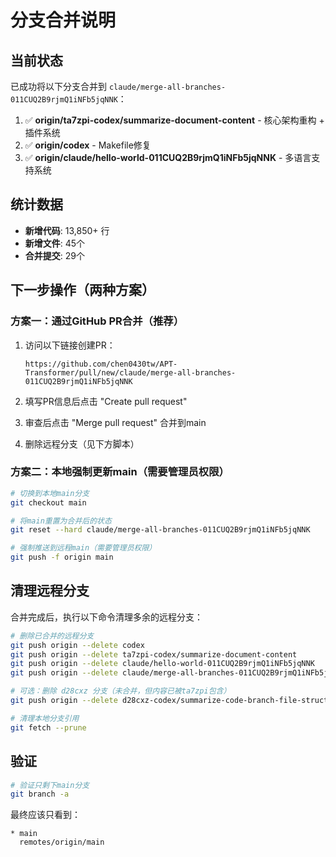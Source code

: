 # 分支合并说明

## 当前状态

已成功将以下分支合并到 `claude/merge-all-branches-011CUQ2B9rjmQ1iNFb5jqNNK`：

1. ✅ **origin/ta7zpi-codex/summarize-document-content** - 核心架构重构 + 插件系统
2. ✅ **origin/codex** - Makefile修复
3. ✅ **origin/claude/hello-world-011CUQ2B9rjmQ1iNFb5jqNNK** - 多语言支持系统

## 统计数据

- **新增代码**: 13,850+ 行
- **新增文件**: 45个
- **合并提交**: 29个

## 下一步操作（两种方案）

### 方案一：通过GitHub PR合并（推荐）

1. 访问以下链接创建PR：
   ```
   https://github.com/chen0430tw/APT-Transformer/pull/new/claude/merge-all-branches-011CUQ2B9rjmQ1iNFb5jqNNK
   ```

2. 填写PR信息后点击 "Create pull request"

3. 审查后点击 "Merge pull request" 合并到main

4. 删除远程分支（见下方脚本）

### 方案二：本地强制更新main（需要管理员权限）

```bash
# 切换到本地main分支
git checkout main

# 将main重置为合并后的状态
git reset --hard claude/merge-all-branches-011CUQ2B9rjmQ1iNFb5jqNNK

# 强制推送到远程main（需要管理员权限）
git push -f origin main
```

## 清理远程分支

合并完成后，执行以下命令清理多余的远程分支：

```bash
# 删除已合并的远程分支
git push origin --delete codex
git push origin --delete ta7zpi-codex/summarize-document-content
git push origin --delete claude/hello-world-011CUQ2B9rjmQ1iNFb5jqNNK
git push origin --delete claude/merge-all-branches-011CUQ2B9rjmQ1iNFb5jqNNK

# 可选：删除 d28cxz 分支（未合并，但内容已被ta7zpi包含）
git push origin --delete d28cxz-codex/summarize-code-branch-file-structure

# 清理本地分支引用
git fetch --prune
```

## 验证

```bash
# 验证只剩下main分支
git branch -a
```

最终应该只看到：
```
* main
  remotes/origin/main
```
